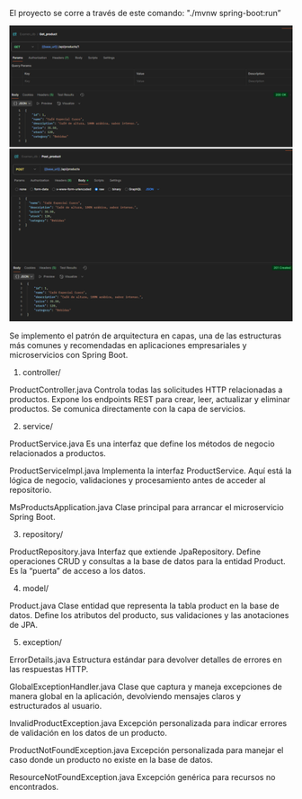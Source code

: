 El proyecto se corre a través de este comando:
"./mvnw spring-boot:run”

![GET product](images/get-product.png)
![POST product](images/post_product.png)

Se implemento el patrón de arquitectura en capas, una de las estructuras más comunes y recomendadas en aplicaciones empresariales y microservicios con Spring Boot.

1. controller/

ProductController.java
Controla todas las solicitudes HTTP relacionadas a productos. Expone los endpoints REST para crear, leer, actualizar y eliminar productos. Se comunica directamente con la capa de servicios.

2. service/

ProductService.java
Es una interfaz que define los métodos de negocio relacionados a productos.

ProductServiceImpl.java
Implementa la interfaz ProductService. Aquí está la lógica de negocio, validaciones y procesamiento antes de acceder al repositorio.

MsProductsApplication.java
Clase principal para arrancar el microservicio Spring Boot.

3. repository/

ProductRepository.java
Interfaz que extiende JpaRepository. Define operaciones CRUD y consultas a la base de datos para la entidad Product. Es la “puerta” de acceso a los datos.

4. model/

Product.java
Clase entidad que representa la tabla product en la base de datos. Define los atributos del producto, sus validaciones y las anotaciones de JPA.

5. exception/

ErrorDetails.java
Estructura estándar para devolver detalles de errores en las respuestas HTTP.

GlobalExceptionHandler.java
Clase que captura y maneja excepciones de manera global en la aplicación, devolviendo mensajes claros y estructurados al usuario.

InvalidProductException.java
Excepción personalizada para indicar errores de validación en los datos de un producto.

ProductNotFoundException.java
Excepción personalizada para manejar el caso donde un producto no existe en la base de datos.

ResourceNotFoundException.java
Excepción genérica para recursos no encontrados.
